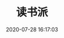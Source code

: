 ---
pageComponent: 
  name: Catalogue
  data: 
    key: 08.读书派
    imgUrl: /img/other.png
    description: 总有一本书走进你的心里
title: 读书派
date: 2020-07-28 16:17:03
permalink: /bookssent
sidebar: false
article: false
comment: false
editLink: false
---